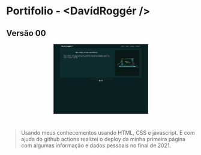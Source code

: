 # Portifolio - <DavídRoggér />

## Versão 00

<div align='center'>

  <img src='./img/dvdrg_version00.png' style="margin: auto;" width='50%' alt='Imagem da página inicial do portifolio' />

</div>

#

>Usando meus conhecementos usando HTML, CSS e javascript.
>E com ajuda do github actions realizei o deploy da minha primeira página com algumas informação e dados pessoais no final de 2021.
